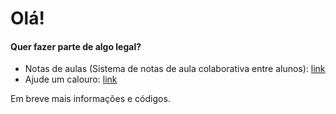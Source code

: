 # Olá!

#### Quer fazer parte de algo legal?
- Notas de aulas (Sistema de notas de aula colaborativa entre alunos): [link](https://github.com/meajude/notas-de-alunos)
- Ajude um calouro: [link](https://github.com/meajude/welcome-calouro)
  
Em breve mais informações e códigos.
